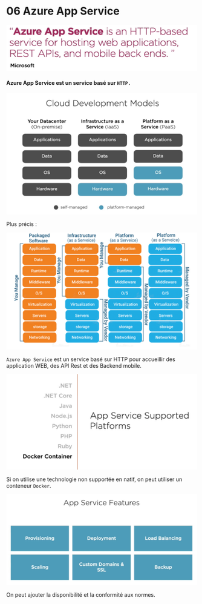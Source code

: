 # 06 Azure App Service

<img src="assets/azure-app-service-http.png" alt="azure-app-service-http" style="zoom:50%;" />

#### Azure App Service est un service basé sur `HTTP.`



<img src="assets/Screenshot2020-07-14at11.30.42.png" alt="Screenshot 2020-07-14 at 11.30.42" style="zoom:50%;" />

Plus précis :

<img src="assets/different-clouds.png" alt="different-clouds" style="zoom:50%;" />

`Azure App Service` est un service basé sur HTTP pour accueillir des application WEB, des API Rest et des Backend mobile.

<img src="assets/Screenshot2020-07-14at11.35.44.png" alt="Screenshot 2020-07-14 at 11.35.44" style="zoom:50%;" />

Si on utilise une technologie non supportée en natif, on peut utiliser un conteneur `Docker`.

<img src="assets/Screenshot2020-07-14at11.40.04.png" alt="Screenshot 2020-07-14 at 11.40.04" style="zoom:50%;" />

On peut ajouter la disponibilité et la conformité aux normes.
